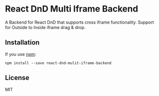 # React DnD Multi Iframe Backend

A Backend for React DnD that supports cross iframe functionality. Support for Outside to Inside iframe drag & drop.

## Installation

If you use [npm](http://npmjs.com):

```
npm install --save react-dnd-mulit-iframe-backend
```


## License

MIT
